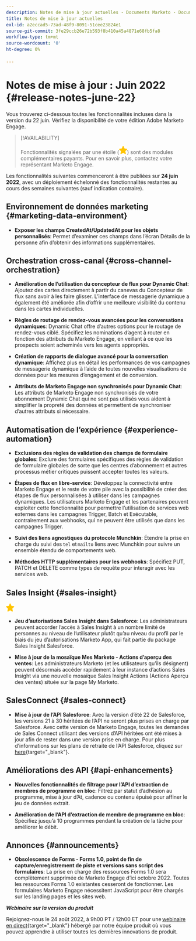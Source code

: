 ```yaml
---
description: Notes de mise à jour actuelles - Documents Marketo - Documentation du produit
title: Notes de mise à jour actuelles
exl-id: a2eccad5-73ad-48f9-8091-51cee23824e1
source-git-commit: 3fe29ccb26e72b593f8b410a45a4871e68fb5fa8
workflow-type: tm+mt
source-wordcount: '0'
ht-degree: 0%

---
```


# Notes de mise à jour : Juin 2022 {#release-notes-june-22}

Vous trouverez ci-dessous toutes les fonctionnalités incluses dans la version du 22 juin. Vérifiez la disponibilité de votre édition Adobe Marketo Engage.

>[!AVAILABILITY]
>
>Fonctionnalités signalées par une étoile (![star](assets/yellow-star.png)) sont des modules complémentaires payants. Pour en savoir plus, contactez votre représentant Marketo Engage.

Les fonctionnalités suivantes commenceront à être publiées sur **24 juin 2022**, avec un déploiement échelonné des fonctionnalités restantes au cours des semaines suivantes (sauf indication contraire).

## Environnement de données marketing {#marketing-data-environment}

* **Exposer les champs CreatedAt/UpdatedAt pour les objets personnalisés**: Permet d’examiner ces champs dans l’écran Détails de la personne afin d’obtenir des informations supplémentaires.

## Orchestration cross-canal {#cross-channel-orchestration}

* **Amélioration de l’utilisation du concepteur de flux pour Dynamic Chat**: Ajoutez des cartes directement à partir du canevas du Concepteur de flux sans avoir à les faire glisser. L’interface de messagerie dynamique a également été améliorée afin d’offrir une meilleure visibilité du contenu dans les cartes individuelles.

* **Règles de routage de rendez-vous avancées pour les conversations dynamiques**: Dynamic Chat offre d’autres options pour le routage de rendez-vous ciblé. Spécifiez les nominations d’agent à router en fonction des attributs du Marketo Engage, en veillant à ce que les prospects soient acheminés vers les agents appropriés.

* **Création de rapports de dialogue avancé pour la conversation dynamique**: Affichez plus en détail les performances de vos campagnes de messagerie dynamique à l’aide de toutes nouvelles visualisations de données pour les mesures d’engagement et de conversion.

* **Attributs de Marketo Engage non synchronisés pour Dynamic Chat**: Les attributs de Marketo Engage non synchronisés de votre abonnement Dynamic Chat qui ne sont pas utilisés vous aident à simplifier la propreté des données et permettent de synchroniser d’autres attributs si nécessaire.

## Automatisation de l’expérience {#experience-automation}

* **Exclusions des règles de validation des champs de formulaire globales**: Exclure des formulaires spécifiques des règles de validation de formulaire globales de sorte que les centres d’abonnement et autres processus métier critiques puissent accepter toutes les valeurs.

* **Étapes de flux en libre-service**: Développez la connectivité entre Marketo Engage et le reste de votre pile avec la possibilité de créer des étapes de flux personnalisées à utiliser dans les campagnes dynamiques. Les utilisateurs Marketo Engage et les partenaires peuvent exploiter cette fonctionnalité pour permettre l’utilisation de services web externes dans les campagnes Trigger, Batch et Exécutable, contrairement aux webhooks, qui ne peuvent être utilisés que dans les campagnes Trigger.

* **Suivi des liens agnostiques du protocole Munchkin**: Étendre la prise en charge du suivi des `tel` et `mailto` liens avec Munchkin pour suivre un ensemble étendu de comportements web.

* **Méthodes HTTP supplémentaires pour les webhooks**: Spécifiez PUT, PATCH et DELETE comme types de requête pour interagir avec les services web.

## Sales Insight {#sales-insight}

![(étoile)](assets/yellow-star.png)

* **Jeu d’autorisations Sales Insight dans Salesforce**: Les administrateurs peuvent accorder l’accès à Sales Insight à un nombre limité de personnes au niveau de l’utilisateur plutôt qu’au niveau du profil par le biais du jeu d’autorisations Marketo App, qui fait partie du package Sales Insight Salesforce.

* **Mise à jour de la mosaïque Mes Marketo - Actions d’aperçu des ventes**: Les administrateurs Marketo (et les utilisateurs qu’ils désignent) peuvent désormais accéder rapidement à leur instance d’actions Sales Insight via une nouvelle mosaïque Sales Insight Actions (Actions Aperçu des ventes) située sur la page My Marketo.

## SalesConnect {#sales-connect}

* **Mise à jour de l’API Salesforce**: Avec la version d’été 22 de Salesforce, les versions 21 à 30 héritées de l’API ne seront plus prises en charge par Salesforce. Avec cette version de Marketo Engage, toutes les demandes de Sales Connect utilisant des versions d’API héritées ont été mises à jour afin de rester dans une version prise en charge. Pour plus d’informations sur les plans de retraite de l’API Salesforce, cliquez sur [here](https://help.salesforce.com/s/articleView?language=en_US&amp;type=1&amp;id=000354473){target=&quot;_blank&quot;}.

## Améliorations des API {#api-enhancements}

* **Nouvelles fonctionnalités de filtrage pour l’API d’extraction de membres de programme en bloc**: Filtrez par statut d’adhésion au programme, mise à jour d’At, cadence ou contenu épuisé pour affiner le jeu de données extrait.

* **Amélioration de l’API d’extraction de membre de programme en bloc**: Spécifiez jusqu’à 10 programmes pendant la création de la tâche pour améliorer le débit.

## Annonces {#announcements}

* **Obsolescence de Forms - Forms 1.0, point de fin de capture/enregistrement de piste et versions sans script des formulaires**: La prise en charge des ressources Forms 1.0 sera complètement supprimée de Marketo Engage d’ici octobre 2022. Toutes les ressources Forms 1.0 existantes cesseront de fonctionner. Les formulaires Marketo Engage nécessitent JavaScript pour être chargés sur les landing pages et les sites web.

**_Webinaire sur la version du produit_**

Rejoignez-nous le 24 août 2022, à 9h00 PT / 12h00 ET pour une [webinaire en direct](https://engage.marketo.com/2022_June_August_Release_Webinar_RegistrationPage.html){target=&quot;_blank&quot;} hébergé par notre équipe produit où vous pouvez apprendre à utiliser toutes les dernières innovations de produit.
